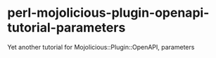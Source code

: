 # perl-mojolicious-plugin-openapi-tutorial-parameters
Yet another tutorial for Mojolicious::Plugin::OpenAPI, parameters
